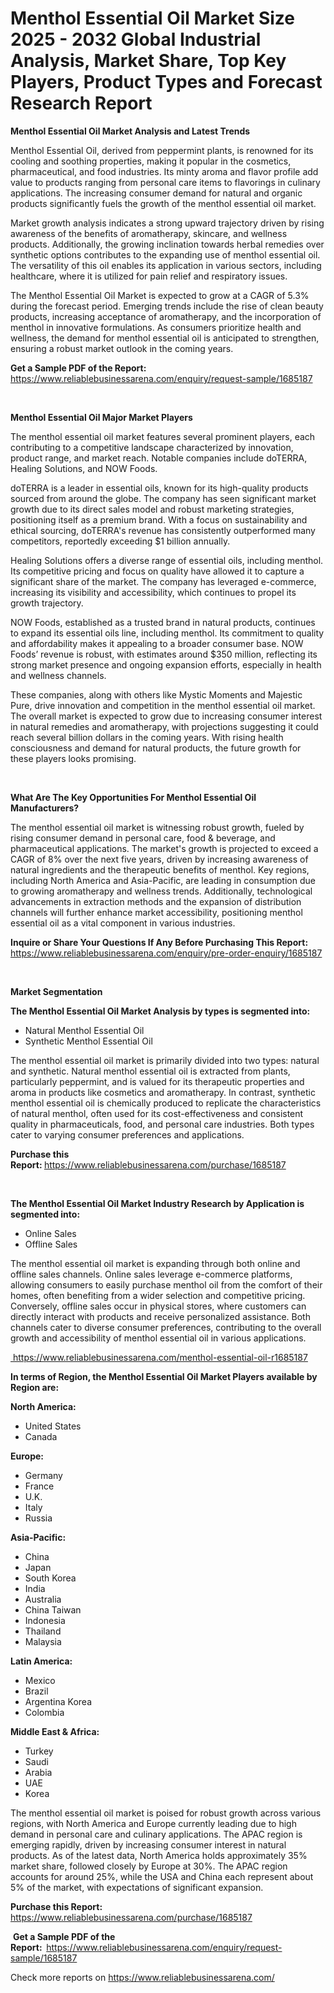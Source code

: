 <p><h1>Menthol Essential Oil Market Size 2025 - 2032 Global Industrial Analysis, Market Share, Top Key Players, Product Types and Forecast Research Report</h1></p><p><strong>Menthol Essential Oil Market Analysis and Latest Trends</strong></p>
<p><p>Menthol Essential Oil, derived from peppermint plants, is renowned for its cooling and soothing properties, making it popular in the cosmetics, pharmaceutical, and food industries. Its minty aroma and flavor profile add value to products ranging from personal care items to flavorings in culinary applications. The increasing consumer demand for natural and organic products significantly fuels the growth of the menthol essential oil market.</p><p>Market growth analysis indicates a strong upward trajectory driven by rising awareness of the benefits of aromatherapy, skincare, and wellness products. Additionally, the growing inclination towards herbal remedies over synthetic options contributes to the expanding use of menthol essential oil. The versatility of this oil enables its application in various sectors, including healthcare, where it is utilized for pain relief and respiratory issues.</p><p>The Menthol Essential Oil Market is expected to grow at a CAGR of 5.3% during the forecast period. Emerging trends include the rise of clean beauty products, increasing acceptance of aromatherapy, and the incorporation of menthol in innovative formulations. As consumers prioritize health and wellness, the demand for menthol essential oil is anticipated to strengthen, ensuring a robust market outlook in the coming years.</p></p>
<p><strong>Get a Sample PDF of the Report:&nbsp;</strong> <a href="https://www.reliablebusinessarena.com/enquiry/request-sample/1685187?utm_campaign=2779&utm_medium=2&utm_source=Github&utm_content=ia&utm_term=04042025&utm_id=menthol-essential-oil">https://www.reliablebusinessarena.com/enquiry/request-sample/1685187</a></p>
<p>&nbsp;</p>
<p><strong>Menthol Essential Oil Major Market Players</strong></p>
<p><p>The menthol essential oil market features several prominent players, each contributing to a competitive landscape characterized by innovation, product range, and market reach. Notable companies include doTERRA, Healing Solutions, and NOW Foods.</p><p>doTERRA is a leader in essential oils, known for its high-quality products sourced from around the globe. The company has seen significant market growth due to its direct sales model and robust marketing strategies, positioning itself as a premium brand. With a focus on sustainability and ethical sourcing, doTERRA's revenue has consistently outperformed many competitors, reportedly exceeding $1 billion annually.</p><p>Healing Solutions offers a diverse range of essential oils, including menthol. Its competitive pricing and focus on quality have allowed it to capture a significant share of the market. The company has leveraged e-commerce, increasing its visibility and accessibility, which continues to propel its growth trajectory.</p><p>NOW Foods, established as a trusted brand in natural products, continues to expand its essential oils line, including menthol. Its commitment to quality and affordability makes it appealing to a broader consumer base. NOW Foods’ revenue is robust, with estimates around $350 million, reflecting its strong market presence and ongoing expansion efforts, especially in health and wellness channels.</p><p>These companies, along with others like Mystic Moments and Majestic Pure, drive innovation and competition in the menthol essential oil market. The overall market is expected to grow due to increasing consumer interest in natural remedies and aromatherapy, with projections suggesting it could reach several billion dollars in the coming years. With rising health consciousness and demand for natural products, the future growth for these players looks promising.</p></p>
<p>&nbsp;</p>
<p><strong>What Are The Key Opportunities For Menthol Essential Oil Manufacturers?</strong></p>
<p><p>The menthol essential oil market is witnessing robust growth, fueled by rising consumer demand in personal care, food & beverage, and pharmaceutical applications. The market's growth is projected to exceed a CAGR of 8% over the next five years, driven by increasing awareness of natural ingredients and the therapeutic benefits of menthol. Key regions, including North America and Asia-Pacific, are leading in consumption due to growing aromatherapy and wellness trends. Additionally, technological advancements in extraction methods and the expansion of distribution channels will further enhance market accessibility, positioning menthol essential oil as a vital component in various industries.</p></p>
<p><strong>Inquire or Share Your Questions If Any Before Purchasing This Report:</strong> <a href="https://www.reliablebusinessarena.com/enquiry/pre-order-enquiry/1685187?utm_campaign=2779&utm_medium=2&utm_source=Github&utm_content=ia&utm_term=04042025&utm_id=menthol-essential-oil">https://www.reliablebusinessarena.com/enquiry/pre-order-enquiry/1685187</a></p>
<p>&nbsp;</p>
<p><strong>Market Segmentation</strong></p>
<p><strong>The Menthol Essential Oil Market Analysis by types is segmented into:</strong></p>
<p><ul><li>Natural Menthol Essential Oil</li><li>Synthetic Menthol Essential Oil</li></ul></p>
<p><p>The menthol essential oil market is primarily divided into two types: natural and synthetic. Natural menthol essential oil is extracted from plants, particularly peppermint, and is valued for its therapeutic properties and aroma in products like cosmetics and aromatherapy. In contrast, synthetic menthol essential oil is chemically produced to replicate the characteristics of natural menthol, often used for its cost-effectiveness and consistent quality in pharmaceuticals, food, and personal care industries. Both types cater to varying consumer preferences and applications.</p></p>
<p><strong>Purchase this Report:&nbsp;</strong><a href="https://www.reliablebusinessarena.com/purchase/1685187?utm_campaign=2779&utm_medium=2&utm_source=Github&utm_content=ia&utm_term=04042025&utm_id=menthol-essential-oil">https://www.reliablebusinessarena.com/purchase/1685187</a></p>
<p>&nbsp;</p>
<p><strong>The Menthol Essential Oil Market Industry Research by Application is segmented into:</strong></p>
<p><ul><li>Online Sales</li><li>Offline Sales</li></ul></p>
<p><p>The menthol essential oil market is expanding through both online and offline sales channels. Online sales leverage e-commerce platforms, allowing consumers to easily purchase menthol oil from the comfort of their homes, often benefiting from a wider selection and competitive pricing. Conversely, offline sales occur in physical stores, where customers can directly interact with products and receive personalized assistance. Both channels cater to diverse consumer preferences, contributing to the overall growth and accessibility of menthol essential oil in various applications.</p></p>
<p><a href="https://www.reliablebusinessarena.com/menthol-essential-oil-r1685187?utm_campaign=2779&utm_medium=2&utm_source=Github&utm_content=ia&utm_term=04042025&utm_id=menthol-essential-oil">&nbsp;https://www.reliablebusinessarena.com/menthol-essential-oil-r1685187</a></p>
<p><strong>In terms of Region, the Menthol Essential Oil Market Players available by Region are:</strong></p>
<p>
    <p> <strong> North America: </strong>
        <ul>
            <li>United States</li>
            <li>Canada</li>
        </ul>
        </p> 
    <p> <strong> Europe: </strong>
        <ul>
            <li>Germany</li>
            <li>France</li>
            <li>U.K.</li>
            <li>Italy</li>
            <li>Russia</li>
        </ul>
        </p> 
    <p> <strong> Asia-Pacific: </strong>
        <ul>
            <li>China</li>
            <li>Japan</li>
            <li>South Korea</li>
            <li>India</li>
            <li>Australia</li>
            <li>China Taiwan</li>
            <li>Indonesia</li>
            <li>Thailand</li>
            <li>Malaysia</li>
        </ul>
        </p> 
    <p> <strong> Latin America: </strong>
        <ul>
            <li>Mexico</li>
            <li>Brazil</li>
            <li>Argentina Korea</li>
            <li>Colombia</li>
        </ul>
        </p> 
    <p> <strong> Middle East & Africa: </strong>
        <ul>
            <li>Turkey</li>
            <li>Saudi</li>
            <li>Arabia</li>
            <li>UAE</li>
            <li>Korea</li>
        </ul>
    </p>
    </p>
<p><p>The menthol essential oil market is poised for robust growth across various regions, with North America and Europe currently leading due to high demand in personal care and culinary applications. The APAC region is emerging rapidly, driven by increasing consumer interest in natural products. As of the latest data, North America holds approximately 35% market share, followed closely by Europe at 30%. The APAC region accounts for around 25%, while the USA and China each represent about 5% of the market, with expectations of significant expansion.</p></p>
<p><strong>Purchase this Report: </strong><a href="https://www.reliablebusinessarena.com/purchase/1685187?utm_campaign=2779&utm_medium=2&utm_source=Github&utm_content=ia&utm_term=04042025&utm_id=menthol-essential-oil">https://www.reliablebusinessarena.com/purchase/1685187</a></p>
<p>&nbsp;<strong>Get a Sample PDF of the Report:&nbsp;&nbsp;</strong><a href="https://www.reliablebusinessarena.com/enquiry/request-sample/1685187?utm_campaign=2779&utm_medium=2&utm_source=Github&utm_content=ia&utm_term=04042025&utm_id=menthol-essential-oil">https://www.reliablebusinessarena.com/enquiry/request-sample/1685187</a></p>
<p><strong></strong></p>
<p>Check more reports on <a href="https://www.reliablebusinessarena.com/?utm_campaign=2779&utm_medium=2&utm_source=Github&utm_content=ia&utm_term=04042025&utm_id=menthol-essential-oil">https://www.reliablebusinessarena.com/</a></p>
